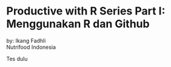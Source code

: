 Productive with R Series Part I: Menggunakan R dan Github
================
by: Ikang Fadhli  
Nutrifood Indonesia

Tes dulu
